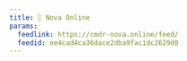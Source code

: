 ```yaml
---
title: ░ Nova Online
params:
  feedlink: https://cmdr-nova.online/feed/
  feedid: ee4cad4ca36dace2dba9fac1dc2629d0
---
```

